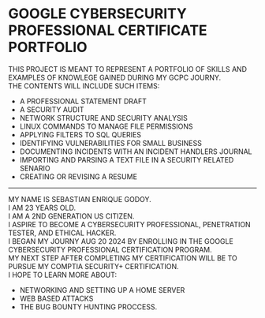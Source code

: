
# GOOGLE CYBERSECURITY PROFESSIONAL CERTIFICATE PORTFOLIO

THIS PROJECT IS MEANT TO REPRESENT A PORTFOLIO OF SKILLS AND EXAMPLES OF KNOWLEGE GAINED DURING MY GCPC JOURNY.<br>
THE CONTENTS WILL INCLUDE SUCH ITEMS: 
- A PROFESSIONAL STATEMENT DRAFT 
- A SECURITY AUDIT
- NETWORK STRUCTURE AND SECURITY ANALYSIS
- LINUX COMMANDS TO MANAGE FILE PERMISSIONS
- APPLYING FILTERS TO SQL QUERIES
- IDENTIFYING VULNERABILITIES FOR SMALL BUSINESS
- DOCUMENTING INCIDENTS WITH AN INCIDENT HANDLERS JOURNAL
- IMPORTING AND PARSING A TEXT FILE IN A SECURITY RELATED SENARIO
- CREATING OR REVISING A RESUME

---

MY NAME IS SEBASTIAN ENRIQUE GODOY.<br>
I AM 23 YEARS OLD.<br>
I AM A 2ND GENERATION US CITIZEN.<br>
I ASPIRE TO BECOME A CYBERSECURITY PROFESSIONAL, PENETRATION TESTER, AND ETHICAL HACKER.<br>
I BEGAN MY JOURNY AUG 20 2024 BY ENROLLING IN THE GOOGLE CYBERSECURITY PROFESSIONAL CERTIFICATION PROGRAM.<br>
MY NEXT STEP AFTER COMPLETING MY CERTIFICATION WILL BE TO PURSUE MY COMPTIA SECURITY+ CERTIFICATION.<br>
I HOPE TO LEARN MORE ABOUT:
- NETWORKING AND SETTING UP A HOME SERVER
- WEB BASED ATTACKS
- THE BUG BOUNTY HUNTING PROCCESS.
